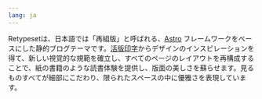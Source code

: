 ```yaml
---
lang: ja
---
```


Retypesetは、日本語では「再組版」と呼ばれる、[Astro](https://astro.build/) フレームワークをベースにした静的ブログテーマです。[活版印字](https://astro-theme-typography.vercel.app/)からデザインのインスピレーションを得て、新しい視覚的な規範を確立し、すべてのページのレイアウトを再構成することで、紙の書籍のような読書体験を提供し、版面の美しさを蘇らせます。見るものすべてが細部にこだわり、限られたスペースの中に優雅さを表現しています。

